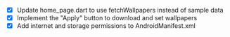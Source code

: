 - [x] Update home_page.dart to use fetchWallpapers instead of sample data
- [x] Implement the "Apply" button to download and set wallpapers
- [x] Add internet and storage permissions to AndroidManifest.xml
